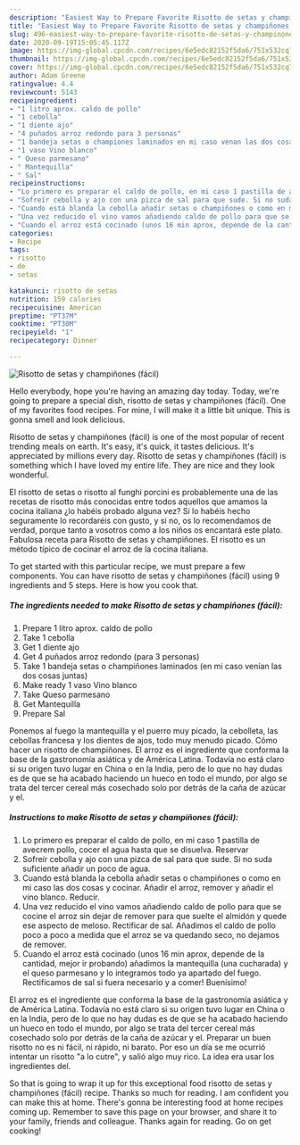 ```yaml
---
description: "Easiest Way to Prepare Favorite Risotto de setas y champiñones (fácil)"
title: "Easiest Way to Prepare Favorite Risotto de setas y champiñones (fácil)"
slug: 496-easiest-way-to-prepare-favorite-risotto-de-setas-y-champinones-facil
date: 2020-09-19T15:05:45.117Z
image: https://img-global.cpcdn.com/recipes/6e5edc82152f5da6/751x532cq70/risotto-de-setas-y-champinones-facil-foto-principal.jpg
thumbnail: https://img-global.cpcdn.com/recipes/6e5edc82152f5da6/751x532cq70/risotto-de-setas-y-champinones-facil-foto-principal.jpg
cover: https://img-global.cpcdn.com/recipes/6e5edc82152f5da6/751x532cq70/risotto-de-setas-y-champinones-facil-foto-principal.jpg
author: Adam Greene
ratingvalue: 4.4
reviewcount: 5143
recipeingredient:
- "1 litro aprox. caldo de pollo"
- "1 cebolla"
- "1 diente ajo"
- "4 puñados arroz redondo para 3 personas"
- "1 bandeja setas o championes laminados en mi caso venan las dos cosas juntas"
- "1 vaso Vino blanco"
- " Queso parmesano"
- " Mantequilla"
- " Sal"
recipeinstructions:
- "Lo primero es preparar el caldo de pollo, en mi caso 1 pastilla de avecrem pollo, cocer el agua hasta que se disuelva. Reservar"
- "Sofreír cebolla y ajo con una pizca de sal para que sude. Si no suda suficiente añadir un poco de agua."
- "Cuando está blanda la cebolla añadir setas o champiñones o como en mi caso las dos cosas y cocinar. Añadir el arroz, remover y añadir el vino blanco. Reducir."
- "Una vez reducido el vino vamos añadiendo caldo de pollo para que se cocine el arroz sin dejar de remover para que suelte el almidón y quede ese aspecto de meloso. Rectificar de sal. Añadimos el caldo de pollo poco a poco a medida que el arroz se va quedando seco, no dejamos de remover."
- "Cuando el arroz está cocinado (unos 16 min aprox, depende de la cantidad, mejor ir probando) añadimos la mantequilla (una cucharada) y el queso parmesano y lo integramos todo ya apartado del fuego. Rectificamos de sal si fuera necesario y a comer! Buenísimo!"
categories:
- Recipe
tags:
- risotto
- de
- setas

katakunci: risotto de setas 
nutrition: 159 calories
recipecuisine: American
preptime: "PT37M"
cooktime: "PT30M"
recipeyield: "1"
recipecategory: Dinner

---
```



![Risotto de setas y champiñones (fácil)](https://img-global.cpcdn.com/recipes/6e5edc82152f5da6/751x532cq70/risotto-de-setas-y-champinones-facil-foto-principal.jpg)

Hello everybody, hope you're having an amazing day today. Today, we're going to prepare a special dish, risotto de setas y champiñones (fácil). One of my favorites food recipes. For mine, I will make it a little bit unique. This is gonna smell and look delicious.

Risotto de setas y champiñones (fácil) is one of the most popular of recent trending meals on earth. It's easy, it's quick, it tastes delicious. It's appreciated by millions every day. Risotto de setas y champiñones (fácil) is something which I have loved my entire life. They are nice and they look wonderful.

El risotto de setas o risotto al funghi porcini es probablemente una de las recetas de risotto más conocidas entre todos aquellos que amamos la cocina italiana ¿lo habéis probado alguna vez? Si lo habéis hecho seguramente lo recordaréis con gusto, y si no, os lo recomendamos de verdad, porque tanto a vosotros como a los niños os encantará este plato. Fabulosa receta para Risotto de setas y champiñones. El risotto es un método típico de cocinar el arroz de la cocina italiana.


To get started with this particular recipe, we must prepare a few components. You can have risotto de setas y champiñones (fácil) using 9 ingredients and 5 steps. Here is how you cook that.

<!--inarticleads1-->

##### The ingredients needed to make Risotto de setas y champiñones (fácil):

1. Prepare 1 litro aprox. caldo de pollo
1. Take 1 cebolla
1. Get 1 diente ajo
1. Get 4 puñados arroz redondo (para 3 personas)
1. Take 1 bandeja setas o champiñones laminados (en mi caso venían las dos cosas juntas)
1. Make ready 1 vaso Vino blanco
1. Take  Queso parmesano
1. Get  Mantequilla
1. Prepare  Sal


Ponemos al fuego la mantequilla y el puerro muy picado, la cebolleta, las cebollas francesa y los dientes de ajos, todo muy menudo picado. Cómo hacer un risotto de champiñones. El arroz es el ingrediente que conforma la base de la gastronomía asiática y de América Latina. Todavía no está claro si su origen tuvo lugar en China o en la India, pero de lo que no hay dudas es de que se ha acabado haciendo un hueco en todo el mundo, por algo se trata del tercer cereal más cosechado solo por detrás de la caña de azúcar y el. 

<!--inarticleads2-->

##### Instructions to make Risotto de setas y champiñones (fácil):

1. Lo primero es preparar el caldo de pollo, en mi caso 1 pastilla de avecrem pollo, cocer el agua hasta que se disuelva. Reservar
1. Sofreír cebolla y ajo con una pizca de sal para que sude. Si no suda suficiente añadir un poco de agua.
1. Cuando está blanda la cebolla añadir setas o champiñones o como en mi caso las dos cosas y cocinar. Añadir el arroz, remover y añadir el vino blanco. Reducir.
1. Una vez reducido el vino vamos añadiendo caldo de pollo para que se cocine el arroz sin dejar de remover para que suelte el almidón y quede ese aspecto de meloso. Rectificar de sal. Añadimos el caldo de pollo poco a poco a medida que el arroz se va quedando seco, no dejamos de remover.
1. Cuando el arroz está cocinado (unos 16 min aprox, depende de la cantidad, mejor ir probando) añadimos la mantequilla (una cucharada) y el queso parmesano y lo integramos todo ya apartado del fuego. Rectificamos de sal si fuera necesario y a comer! Buenísimo!


El arroz es el ingrediente que conforma la base de la gastronomía asiática y de América Latina. Todavía no está claro si su origen tuvo lugar en China o en la India, pero de lo que no hay dudas es de que se ha acabado haciendo un hueco en todo el mundo, por algo se trata del tercer cereal más cosechado solo por detrás de la caña de azúcar y el. Preparar un buen risotto no es ni fácil, ni rápido, ni barato. Por eso un día se me ocurrió intentar un risotto &#34;a lo cutre&#34;, y salió algo muy rico. La idea era usar los ingredientes del. 

So that is going to wrap it up for this exceptional food risotto de setas y champiñones (fácil) recipe. Thanks so much for reading. I am confident you can make this at home. There's gonna be interesting food at home recipes coming up. Remember to save this page on your browser, and share it to your family, friends and colleague. Thanks again for reading. Go on get cooking!
